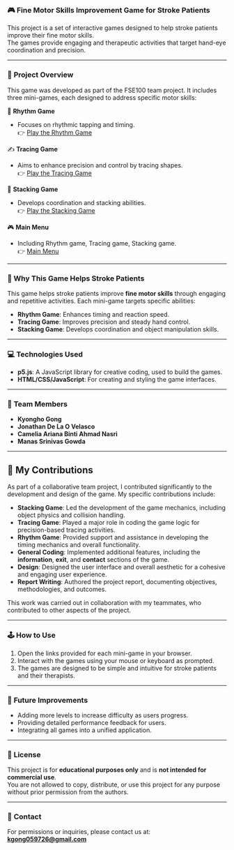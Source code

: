 ### 🎮 Fine Motor Skills Improvement Game for Stroke Patients

This project is a set of interactive games designed to help stroke patients improve their fine motor skills.  
The games provide engaging and therapeutic activities that target hand-eye coordination and precision.

---

### 📝 **Project Overview**
This game was developed as part of the FSE100 team project. It includes three mini-games, each designed to address specific motor skills:

🎵 **Rhythm Game** 
- Focuses on rhythmic tapping and timing.  
  👉 [Play the Rhythm Game](https://editor.p5js.org/camelia02/full/Bo16jSo_Z)

✍️ **Tracing Game** 
- Aims to enhance precision and control by tracing shapes.  
  👉 [Play the Tracing Game](https://editor.p5js.org/camelia02/full/98A_LKVnm)

🧱 **Stacking Game** 
- Develops coordination and stacking abilities.  
  👉 [Play the Stacking Game](https://editor.p5js.org/kgong12/full/vx6mXN2r3)

🎮 **Main Menu**
- Including Rhythm game, Tracing game, Stacking game.  
  👉 [Main Menu](https://editor.p5js.org/manas__1404/full/48Gid6pnb)

---


### 🧠 Why This Game Helps Stroke Patients

This game helps stroke patients improve **fine motor skills** through engaging and repetitive activities. Each mini-game targets specific abilities:  
- **Rhythm Game**: Enhances timing and reaction speed.  
- **Tracing Game**: Improves precision and steady hand control.  
- **Stacking Game**: Develops coordination and object manipulation skills.

---


### 💻 **Technologies Used**
- **p5.js**: A JavaScript library for creative coding, used to build the games.
- **HTML/CSS/JavaScript**: For creating and styling the game interfaces.

---


### 👥 **Team Members**
- **Kyongho Gong**  
- **Jonathan De La O Velasco**  
- **Camelia Ariana Binti Ahmad Nasri**  
- **Manas Srinivas Gowda**  

---

## 👤 My Contributions

As part of a collaborative team project, I contributed significantly to the development and design of the game. My specific contributions include:

- **Stacking Game**: Led the development of the game mechanics, including object physics and collision handling.  
- **Tracing Game**: Played a major role in coding the game logic for precision-based tracing activities.  
- **Rhythm Game**: Provided support and assistance in developing the timing mechanics and overall functionality.  
- **General Coding**: Implemented additional features, including the **information**, **exit**, and **contact** sections of the game.  
- **Design**: Designed the user interface and overall aesthetic for a cohesive and engaging user experience.  
- **Report Writing**: Authored the project report, documenting objectives, methodologies, and outcomes.  

This work was carried out in collaboration with my teammates, who contributed to other aspects of the project.

---


### 🕹️ **How to Use**
1. Open the links provided for each mini-game in your browser.
2. Interact with the games using your mouse or keyboard as prompted.
3. The games are designed to be simple and intuitive for stroke patients and their therapists.

---


### 🚀 **Future Improvements**
- Adding more levels to increase difficulty as users progress.
- Providing detailed performance feedback for users.
- Integrating all games into a unified application.

---


### 📜 **License**
This project is for **educational purposes only** and is **not intended for commercial use**.  
You are not allowed to copy, distribute, or use this project for any purpose without prior permission from the authors.  

---


### 📧 **Contact**
For permissions or inquiries, please contact us at: **kgong059726@gmail.com**


